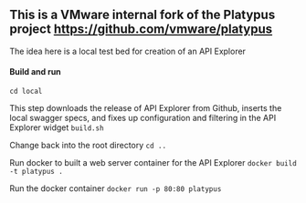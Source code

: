 ## This is a VMware internal fork of the Platypus project https://github.com/vmware/platypus ##
The idea here is a local test bed for creation of an API Explorer

#### Build and run

`cd local`

This step downloads the release of API Explorer from Github, inserts the local
swagger specs, and fixes up configuration and filtering in the API Explorer widget
`build.sh`


Change back into the root directory
`cd ..`

Run docker to built a web server container for the API Explorer
`docker build -t platypus .`

Run the docker container
`docker run -p 80:80 platypus`

